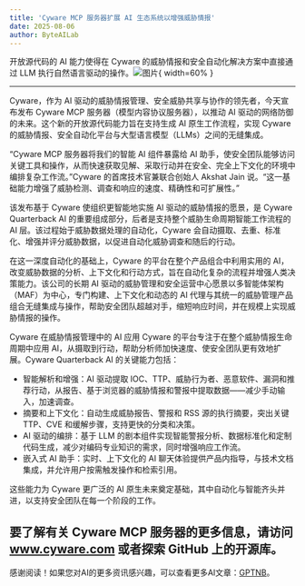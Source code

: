 ```yaml
---
title: 'Cyware MCP 服务器扩展 AI 生态系统以增强威胁情报'
date: 2025-08-06
author: ByteAILab
---
```


开放源代码的 AI 能力使得在 Cyware 的威胁情报和安全自动化解决方案中直接通过 LLM 执行自然语言驱动的操作。![图片](https://ai-techpark.com/wp-content/uploads/New-Cyware.jpg){ width=60% }

---
Cyware，作为 AI 驱动的威胁情报管理、安全威胁共享与协作的领先者，今天宣布发布 Cyware MCP 服务器（模型内容协议服务器），以推动 AI 驱动的网络防御的未来。这个新的开放源代码能力旨在支持生成 AI 原生工作流程，实现 Cyware 的威胁情报、安全自动化平台与大型语言模型（LLMs）之间的无缝集成。

“Cyware MCP 服务器将我们的智能 AI 组件暴露给 AI 助手，使安全团队能够访问关键工具和操作，从而快速获取见解、采取行动并在安全、完全上下文化的环境中编排复杂工作流。”Cyware 的首席技术官兼联合创始人 Akshat Jain 说。“这一基础能力增强了威胁检测、调查和响应的速度、精确性和可扩展性。”

该发布基于 Cyware 使组织更智能地实施 AI 驱动的威胁情报的愿景，是 Cyware Quarterback AI 的重要组成部分，后者是支持整个威胁生命周期智能工作流程的 AI 层。该过程始于威胁数据处理的自动化，Cyware 会自动摄取、去重、标准化、增强并评分威胁数据，以促进自动化威胁调查和随后的行动。

在这一深度自动化的基础上，Cyware 的平台在整个产品组合中利用实用的 AI，改变威胁数据的分析、上下文化和行动方式，旨在自动化复杂的流程并增强人类决策能力。该公司的长期 AI 驱动的威胁管理和安全运营中心愿景以多智能体架构（MAF）为中心，专门构建、上下文化和动态的 AI 代理与其统一的威胁管理产品组合无缝集成与操作，帮助安全团队超越对手，缩短响应时间，并在规模上实现威胁情报的操作。

Cyware 在威胁情报管理中的 AI 应用
Cyware 的平台专注于在整个威胁情报生命周期中应用 AI，从摄取到行动，帮助分析师加快速度、使安全团队更有效地扩展。Cyware Quarterback AI 的关键能力包括：

- 智能解析和增强：AI 驱动提取 IOC、TTP、威胁行为者、恶意软件、漏洞和推荐行动，从报告、基于浏览器的威胁情报和警报中提取数据——减少手动输入，加速调查。
- 摘要和上下文化：自动生成威胁报告、警报和 RSS 源的执行摘要，突出关键 TTP、CVE 和缓解步骤，支持更快的分类和决策。
- AI 驱动的编排：基于 LLM 的剧本组件实现智能警报分析、数据标准化和定制代码生成，减少对编码专业知识的需求，同时增强响应工作流。
- 嵌入式 AI 助手：实时、上下文化的 AI 聊天体验提供产品内指导，与技术文档集成，并允许用户按需触发操作和检索引用。

这些能力为 Cyware 更广泛的 AI 原生未来奠定基础，其中自动化与智能齐头并进，以支持安全团队在每一个阶段的工作。

要了解有关 Cyware MCP 服务器的更多信息，请访问 www.cyware.com 或者探索 GitHub 上的开源库。
---
感谢阅读！如果您对AI的更多资讯感兴趣，可以查看更多AI文章：[GPTNB](https://gptnb.com)。